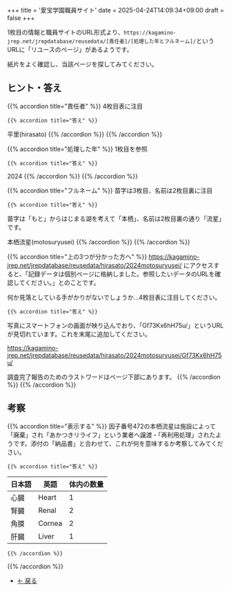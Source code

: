 +++
title = '愛宝学園職員サイト'
date = 2025-04-24T14:09:34+09:00
draft = false
+++

1枚目の情報と職員サイトのURL形式より、`https://kagamino-jrep.net/jrepdatabase/reusedata/[責任者]/[処理した年とフルネーム]/`というURLに「リユースのページ」があるようです。

紙片をよく確認し、当該ページを探してみてください。

## ヒント・答え

{{% accordion title="責任者" %}}
4枚目表に注目

    {{% accordion title="答え" %}}
平里(hirasato)
    {{% /accordion %}}
{{% /accordion %}}

{{% accordion title="処理した年" %}}
1枚目を参照

    {{% accordion title="答え" %}}
2024
    {{% /accordion %}}
{{% /accordion %}}

{{% accordion title="フルネーム" %}}
苗字は3枚目、名前は2枚目裏に注目

    {{% accordion title="答え" %}}
苗字は「もと」からはじまる湖を考えて「本栖」、名前は2枚目裏の通り「流星」です。

本栖流星(motosuryusei)
    {{% /accordion %}}
{{% /accordion %}}

{{% accordion title="上の3つが分かった方へ" %}}
https://kagamino-jrep.net/jrepdatabase/reusedata/hirasato/2024motosuryusei/
にアクセスすると、「記録データは個別ページに格納しました。参照したいデータのURLを確認してください。」とのことです。

何か見落としている手がかりがないでしょうか...4枚目表に注目してください。

    {{% accordion title="答え" %}}
写真にスマートフォンの画面が映り込んでおり、「Gf73Kx6hH75u/」というURLが見切れています。これを末尾に追加してください。

https://kagamino-jrep.net/jrepdatabase/reusedata/hirasato/2024motosuryusei/Gf73Kx6hH75u/

調査完了報告のためのラストワードはページ下部にあります。
    {{% /accordion %}}
{{% /accordion %}}

## 考察

{{% accordion title="表示する" %}}
因子番号472の本栖流星は施設によって「廃棄」され「あかつきリライフ」という業者へ譲渡・「再利用処理」されたようです。添付の「納品書」と合わせて、これが何を意味するか考察してみてください。

    {{% accordion title="答え" %}}
|日本語|英語|体内の数量|
|---|---|---|
|心臓|Heart|1|
|腎臓|Renal|2|
|角膜|Cornea|2|
|肝臓|Liver|1|
    {{% /accordion %}}
{{% /accordion %}}

<ul class="pager blog-pager">
    <li class="previous">
        <a href="../" data-toggle="tooltip" data-placement="top" title="シナイドリ解体センター">&larr; 戻る</a>
    </li>
</ul>
